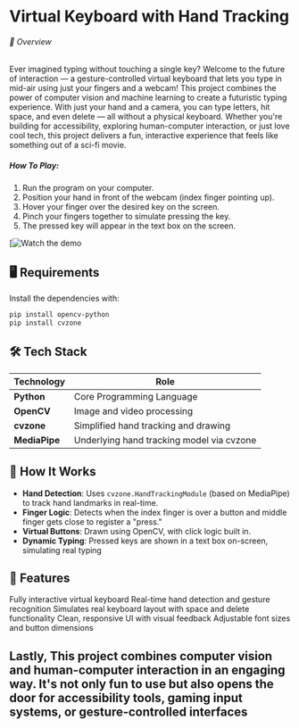 # Virtual Keyboard with Hand Tracking
###### 🚀 Overview
Ever imagined typing without touching a single key? Welcome to the future of interaction — a gesture-controlled virtual keyboard that lets you type in mid-air using just your fingers and a webcam!
This project combines the power of computer vision and machine learning to create a futuristic typing experience. With just your hand and a camera, you can type letters, hit space, and even delete — all without a physical keyboard. Whether you're building for accessibility, exploring human-computer interaction, or just love cool tech, this project delivers a fun, interactive experience that feels like something out of a sci-fi movie.

##### How To Play:
1. Run the program on your computer.
2. Position your hand in front of the webcam (index finger pointing up).
3. Hover your finger over the desired key on the screen.
4. Pinch your fingers together to simulate pressing the key.
5. The pressed key will appear in the text box on the screen.


[![Watch the demo](https://github.com/user-attachments/assets/f1f8501c-477d-4e68-8dde-83815ee85342)



## 🖥️ Requirements

Install the dependencies with:

```bash
pip install opencv-python
pip install cvzone
```


## 🛠️ Tech Stack

| Technology | Role |
|------------|------|
| **Python** | Core Programming Language |
| **OpenCV** | Image and video processing |
| **cvzone** | Simplified hand tracking and drawing |
| **MediaPipe** | Underlying hand tracking model via cvzone |

## 🧩 How It Works

- **Hand Detection**: Uses `cvzone.HandTrackingModule` (based on MediaPipe) to track hand landmarks in real-time.
- **Finger Logic**: Detects when the index finger is over a button and middle finger gets close to register a "press."
- **Virtual Buttons**: Drawn using OpenCV, with click logic built in.
- **Dynamic Typing**: Pressed keys are shown in a text box on-screen, simulating real typing

## 🧠 Features
Fully interactive virtual keyboard
Real-time hand detection and gesture recognition
Simulates real keyboard layout with space and delete functionality
Clean, responsive UI with visual feedback
Adjustable font sizes and button dimensions



## Lastly, This project combines computer vision and human-computer interaction in an engaging way. It's not only fun to use but also opens the door for accessibility tools, gaming input systems, or gesture-controlled interfaces
